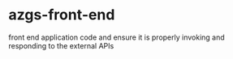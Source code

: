 # azgs-front-end
front end application code and ensure it is properly invoking and responding to the external APIs
